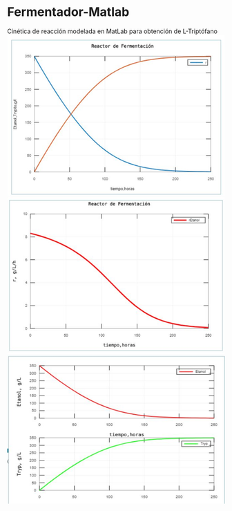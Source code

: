 # Fermentador-Matlab
Cinética de reacción modelada en MatLab para obtención de L-Triptófano
![alt_text](https://github.com/jblanco89/Fermentador-Matlab/blob/master/screen1.JPG)
![alt_text](https://github.com/jblanco89/Fermentador-Matlab/blob/master/screen2.JPG)
![alt_text](https://github.com/jblanco89/Fermentador-Matlab/blob/master/screen3.JPG)
